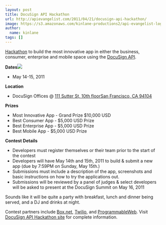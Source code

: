 ```yaml
---
layout: post
title: DocuSign API Hackathon
url: http://apievangelist.com/2011/04/21/docusign-api-hackathon/
image: https://s3.amazonaws.com/kinlane-productions2/api-evangelist-logos/api-evangelist-butterfly-vertical.png
author:
  name: kinlane
tags: []
---
```

[Hackathon](http://www.docusign.kinlane-productions2.s3.amazonaws.comitle= "DocuSign") to build the most innovative app in either the business, consumer, enterprise and mobile space using the [DocuSign API](http://www.docusign.com/developers-center/developers-center-overview "DocuSign API").

**Dates**![](http://kinlane-productions.s3.amazonaws.com/api-evangelist/DocuSign-Logo.jpg)

*   May 14-15, 2011

**Location**

*   DocuSign Offices @ [111 Sutter St, 10th floorSan Francisco, CA 94104](http://maps.google.com/maps?q=111+Sutter+St,+10th+floor+San+Francisco,+CA+94104&um=1&ie=UTF-8&hq=&hnear=111+Sutter+St,+San+Francisco,+CA+94104&gl=us&ei=DHqwTeGELc-ftwfEnIyLDA&sa=X&oi=geocode_result&ct=title&resnum=1&ved=0CBUQ8gEwAA "111 Sutter St, 10th floor San Francisco, CA 94104")

**Prizes**

*   Most Innovative App - Grand Prize $10,000 USD
*   Best Consumer App - $5,000 USD Prize
*   Best Enterprise App - $5,000 USD Prize
*   Best Mobile App - $5,000 USD Prize

**Contest Details**

*   Developers must register themselves or their team prior to the start of the contest
*   Developers will have May 14th and 15th, 2011 to build & submit a new app (due by 7:59PM on Sunday, May 15th.)
*   Submissions must include a description of the app, screenshots and basic instructions on how to try the applications out.
*   Submissions will be reviewed by a panel of judges & select developers will be asked to present at the DocuSign Summit on May 16, 2011

Sounds like it will be quite a party with breakfast, lunch and dinner being served, and a DJ and drinks at night.

Contest partners include [Box.net](http://www.box.net "Box.net"), [Twilio](http://www.twilio.com "Twilio"), and [ProgrammableWeb](http://www.programmableweb.com "ProgrammableWeb"). Visit [DocuSign API Hackathon site](http://www.docusign.com/hackathon/ "DocuSign API Hackathon Site") for complete information.